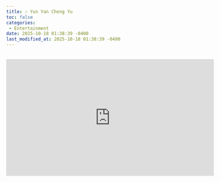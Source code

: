 ```yaml
---
title: 🎶 Yun Yan Cheng Yu
toc: false
categories:
 - Entertainment
date: 2025-10-18 01:38:39 -0400
last_modified_at: 2025-10-18 01:38:39 -0400
---
```


<br>

<iframe class="iframe--video" width="560" height="315" src="https://www.youtube.com/embed/iNT4Pvm2S60?si=KX2yab5x0AU-IxdK" title="YouTube video player" frameborder="0" allow="accelerometer; autoplay; clipboard-write; encrypted-media; gyroscope; picture-in-picture; web-share" referrerpolicy="strict-origin-when-cross-origin" allowfullscreen></iframe>

<br>
